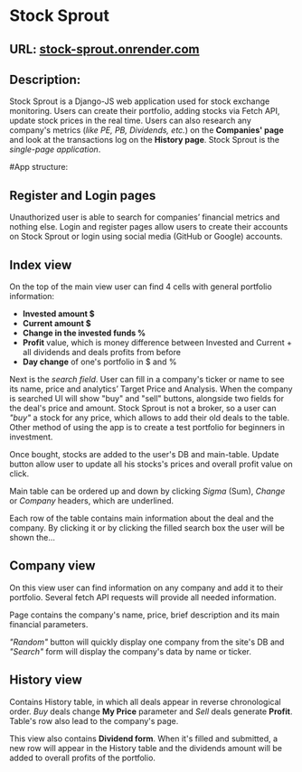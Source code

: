 # Stock Sprout
## URL: [stock-sprout.onrender.com](https://stock-sprout.onrender.com/)

## Description:
Stock Sprout is a Django-JS web application used for stock exchange monitoring. Users can create their portfolio, adding stocks via Fetch API, update stock prices in the real time.
Users can also research any company's metrics (*like PE, PB, Dividends, etc.*) on the **Companies' page** and look at the transactions log on the **History page**.
Stock Sprout is the *single-page application*.


#App structure:
## Register and Login pages
Unauthorized user is able to search for companies’ financial metrics and nothing else. Login and register pages allow users to create their accounts on Stock Sprout or login using social media (GitHub or Google) accounts.

## Index view
On the top of the main view user can find 4 cells with general portfolio information:
- **Invested amount $**
- **Current amount $**
- **Change in the invested funds %**
- **Profit** value, which is money difference between Invested and Current + all dividends and deals profits from before
- **Day change** of one's portfolio in $ and %

Next is the *search field*. User can fill in a company's ticker or name to see its name, price and analytics’ Target Price and Analysis. When the company is searched UI will show "buy" and "sell" buttons, alongside two fields for the deal's price and amount.
Stock Sprout is not a broker, so a user can *"buy"* a stock for any price, which allows to add their old deals to the table. Other method of using the app is to create a test portfolio for beginners in investment.

Once bought, stocks are added to the user's DB and main-table. Update button allow user to update all his stocks's prices and overall profit value on click.

Main table can be ordered up and down by clicking *Sigma* (Sum), *Change* or *Company* headers, which are underlined.

Each row of the table contains main information about the deal and the company. By clicking it or by clicking the filled search box the user will be shown the...

## Company view 
On this view user can find information on any company and add it to their portfolio. Several fetch API requests will provide all needed information.

Page contains the company's name, price, brief description and its main financial parameters. 

*"Random"* button will quickly display one company from the site's DB and *"Search"* form will display the company's data by name or ticker.

## History view
Contains History table, in which all deals appear in reverse chronological order. *Buy* deals change **My Price** parameter and *Sell* deals generate **Profit**. Table's row also lead to the company's page.

This view also contains **Dividend form**. When it's filled and submitted, a new row will appear in the History table and the dividends amount will be added to overall profits of the portfolio.

